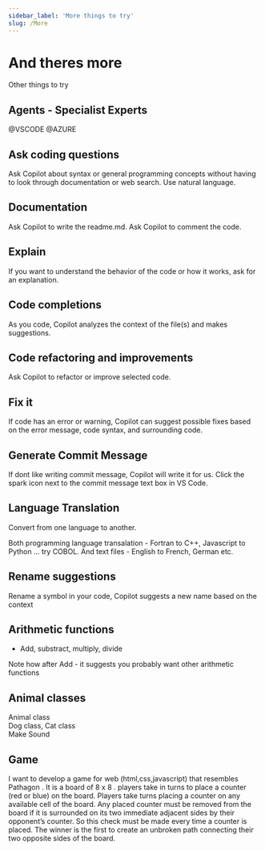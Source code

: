 ```yaml
---
sidebar_label: 'More things to try'
slug: /More
---
```


# And theres more

Other things to try

## Agents - Specialist Experts

@VSCODE
@AZURE

## Ask coding questions

Ask Copilot about syntax or general programming concepts without having to look through documentation or web search. Use natural language.

## Documentation

Ask Copilot to write the readme.md.
Ask Copilot to comment the code.

## Explain

If you want to understand the behavior of the code or how it works, ask for an explanation.

## Code completions

As you code, Copilot analyzes the context of the file(s) and makes suggestions.

## Code refactoring and improvements

Ask Copilot to refactor or improve selected code.  

## Fix it

If code has an error or warning, Copilot can suggest possible fixes based on the error message, code syntax, and surrounding code.

## Generate Commit Message

If dont like writing commit message, Copilot will write it for us. Click the spark icon next to the commit message text box in VS Code.

## Language Translation

Convert from one language to another.

Both programming language transalation - Fortran to C++, Javascript to Python ...  try COBOL.
And text files - English to French, German etc.

## Rename suggestions

Rename a symbol in your code, Copilot suggests a new name based on the context  

## Arithmetic functions

- Add, substract, multiply, divide

Note how after Add - it suggests you probably want other arithmetic functions  

## Animal classes

Animal class  
Dog class, Cat class  
Make Sound

## Game

I want to develop a game for web (html,css,javascript) that resembles Pathagon . It is a board of 8 x 8 . players take in turns to place a counter (red or blue) on the board.
Players take turns placing a counter on any available cell of the board.
Any placed counter must be removed from the board if it is surrounded on its two immediate adjacent sides by their opponent’s counter. So this check must be made every time a counter is placed.
The winner is the first to create an unbroken path connecting their two opposite sides of the board.

